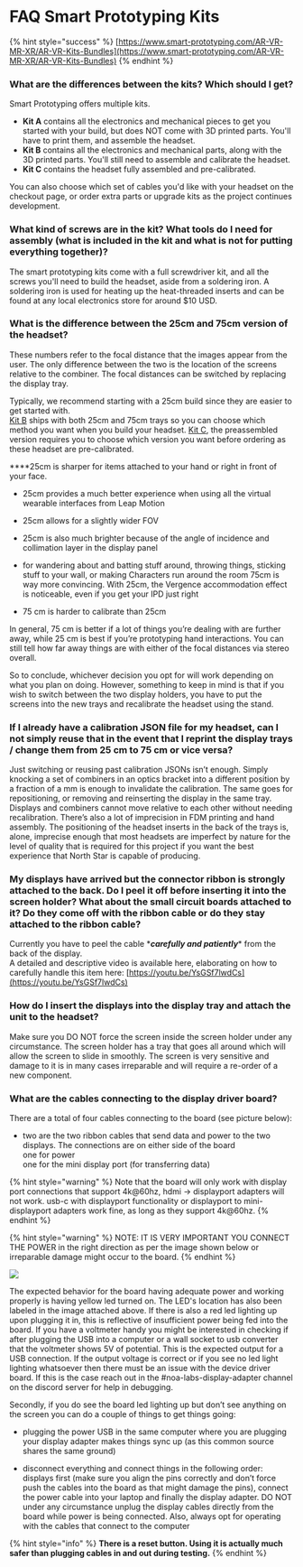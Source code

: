 # FAQ Smart Prototyping Kits

{% hint style="success" %}
[https://www.smart-prototyping.com/AR-VR-MR-XR/AR-VR-Kits-Bundles](https://www.smart-prototyping.com/AR-VR-MR-XR/AR-VR-Kits-Bundles)
{% endhint %}

### What are the differences between the kits? Which should I get?

Smart Prototyping offers multiple kits. 

* **Kit A** contains all the electronics and mechanical pieces to get you started with your build, but does NOT come with 3D printed parts. You'll have to print them, and assemble the headset. 
* **Kit B** contains all the electronics and mechanical parts, along with the 3D printed parts. You'll still need to assemble and calibrate the headset. 
* **Kit C** contains the headset fully assembled and pre-calibrated.

You can also choose which set of cables you'd like with your headset on the checkout page, or order extra parts or upgrade kits as the project continues development. 

###  **What kind of screws are in the kit? What tools do I need for assembly \(what is included in the kit and what is not for putting everything together\)?**

The smart prototyping kits come with a full screwdriver kit, and all the screws you'll need to build the headset, aside from a soldering iron. A soldering iron is used for heating up the heat-threaded inserts and can be found at any local electronics store for around $10 USD.  


### What is the difference between the 25cm and 75cm version of the headset?

These numbers refer to the focal distance that the images appear from the user. The only difference between the two is the location of the screens relative to the combiner. The focal distances can be switched by replacing the display tray.   
  
Typically, we recommend starting with a 25cm build since they are easier to get started with.   
[Kit B](https://www.smart-prototyping.com/AR-VR-MR-XR/AR-VR-Kits-Bundles/Project-North-Star-Kit-B) ships with both 25cm and 75cm trays so you can choose which method you want when you build your headset. [Kit C](https://www.smart-prototyping.com/AR-VR-MR-XR/AR-VR-Kits-Bundles/Project-North-Star-Kit-C), the preassembled version requires you to choose which version you want before ordering as these headset are pre-calibrated.   
  
 ****25cm is sharper for items attached to your hand or right in front of your face.

- 25cm provides a much better experience when using all the virtual wearable interfaces from Leap Motion

- 25cm allows for a slightly wider FOV

- 25cm is also much brighter because of the angle of incidence and collimation layer in the display panel

- for wandering about and batting stuff around, throwing things, sticking stuff to your wall, or making Characters run around the room 75cm is way more convincing. With 25cm, the Vergence accommodation effect is noticeable, even if you get your IPD just right

- 75 cm is harder to calibrate than 25cm

In general, 75 cm is better if a lot of things you’re dealing with are further away, while 25 cm is best if you’re prototyping hand interactions. You can still tell how far away things are with either of the focal distances via stereo overall. 

So to conclude, whichever decision you opt for will work depending on what you plan on doing. However, something to keep in mind is that if you wish to switch between the two display holders, you have to put the screens into the new trays and recalibrate the headset using the stand.  


### **If I already have a calibration JSON file for my headset, can I not simply reuse that in the event that I reprint the display trays / change them from 25 cm to 75 cm or vice versa?**

Just switching or reusing past calibration JSONs isn’t enough. Simply knocking a set of combiners in an optics bracket into a different position by a fraction of a mm is enough to invalidate the calibration. The same goes for repositioning, or removing and reinserting the display in the same tray. Displays and combiners cannot move relative to each other without needing recalibration. There’s also a lot of imprecision in FDM printing and hand assembly. The positioning of the headset inserts in the back of the trays is, alone, imprecise enough that most headsets are imperfect by nature for the level of quality that is required for this project if you want the best experience that North Star is capable of producing.  


### **My displays have arrived but the connector ribbon is strongly attached to the back. Do I peel it off before inserting it into the screen holder? What about the small circuit boards attached to it? Do they come off with the ribbon cable or do they stay attached to the ribbon cable?**

Currently you have to peel the cable \*_**carefully and patiently**_\* from the back of the display.   
A detailed and descriptive video is available here, elaborating on how to carefully handle this item here: [https://youtu.be/YsGSf7lwdCs](https://youtu.be/YsGSf7lwdCs)  


### How do I insert the displays into the display tray and attach the unit to the headset?

Make sure you DO NOT force the screen inside the screen holder under any circumstance. The screen holder has a tray that goes all around which will allow the screen to slide in smoothly. The screen is very sensitive and damage to it is in many cases irreparable and will require a re-order of a new component.  


### What are the cables connecting to the display driver board?

There are a total of four cables connecting to the board \(see picture below\):  
- two are the two ribbon cables that send data and power to the two displays. The connections are on either side of the board  
 one for power   
 one for the mini display port \(for transferring data\) 

{% hint style="warning" %}
Note that the board will only work with display port connections that support 4k@60hz, hdmi -&gt; displayport adapters will not work. usb-c with displayport functionality or displayport to mini-displayport adapters work fine, as long as they support 4k@60hz.
{% endhint %}

{% hint style="warning" %}
NOTE: IT IS VERY IMPORTANT YOU CONNECT THE POWER in the right direction as per the image shown below or irreparable damage might occur to the board.
{% endhint %}

![](https://lh5.googleusercontent.com/qo8EomC9fVofxy2XkkdBBoCXs1XsDxUWiayaU5twm6HqFzTWyjgy3pAifbno6kpV9cLEXewU2ZHrJF9A8_OlUMQAkvqJEeYaEUMcXGA311sYKFciUio90GUsjKwtEbp2jw00Wdlu)

  


The expected behavior for the board having adequate power and working properly is having yellow led turned on. The LED's location has also been labeled in the image attached above. If there is also a red led lighting up upon plugging it in, this is reflective of insufficient power being fed into the board. If you have a voltmeter handy you might be interested in checking if after plugging the USB into a computer or a wall socket to usb converter that the voltmeter shows 5V of potential. This is the expected output for a USB connection. If the output voltage is correct or if you see no led light lighting whatsoever then there must be an issue with the device driver board. If this is the case reach out in the \#noa-labs-display-adapter channel on the discord server for help in debugging.  
  
Secondly, if you do see the board led lighting up but don’t see anything on the screen you can do a couple of things to get things going:

- plugging the power USB in the same computer where you are plugging your display adapter makes things sync up \(as this common source shares the same ground\)

- disconnect everything and connect things in the following order: displays first \(make sure you align the pins correctly and don’t force push the cables into the board as that might damage the pins\), connect the power cable into your laptop and finally the display adapter. DO NOT under any circumstance unplug the display cables directly from the board while power is being connected. Also, always opt for operating with the cables that connect to the computer

{% hint style="info" %}
**There is a reset button. Using it is actually much safer than plugging cables in and out during testing.**
{% endhint %}



  


